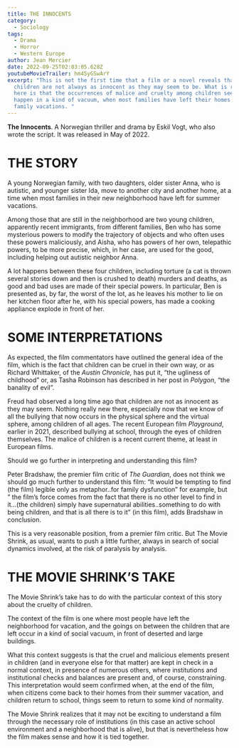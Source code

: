 ```yaml
---
title: THE INNOCENTS
category:
  - Sociology
tags:
  - Drama
  - Horror
  - Western Europe
author: Jean Mercier
date: 2022-09-25T02:03:05.628Z
youtubeMovieTrailer: hm45yGSwArY
excerpt: "This is not the first time that a film or a novel reveals that
  children are not always as innocent as they may seem to be. What is revealing
  here is that the occurrences of malice and cruelty among children seem to
  happen in a kind of vacuum, when most families have left their homes for
  family vacations. "
---
```

**The Innocents**. A Norwegian thriller and drama by Eskil Vogt, who also wrote the script. It was released in May of 2022.

# THE STORY

A young Norwegian family, with two daughters, older sister Anna, who is autistic, and younger sister Ida, move to another city and another home, at a time when most families in their new neighborhood have left for summer vacations.

Among those that are still in the neighborhood are two young children, apparently recent immigrants, from different families, Ben who has some mysterious powers to modify the trajectory of objects and who often uses these powers maliciously, and Aisha, who has powers of her own, telepathic powers, to be more precise, which, in her case, are used for the good, including helping out autistic neighbor Anna.

A lot happens between these four children, including torture (a cat is thrown several stories down and then is crushed to death) murders and deaths, as good and bad uses are made of their special powers. In particular, Ben is presented as, by far, the worst of the lot, as he leaves his mother to lie on her kitchen floor after he, with his special powers, has made a cooking appliance explode in front of her.

# SOME INTERPRETATIONS

As expected, the film commentators have outlined the general idea of the film, which is the fact that children can be cruel in their own way, or as Richard Whittaker, of the *Austin Chronicle,* has put it, “the ugliness of childhood” or, as Tasha Robinson has described in her post in *Polygon*, “the banality of evil”.

Freud had observed a long time ago that children are not as innocent as they may seem. Nothing really new there, especially now that we know of all the bullying that now occurs in the physical sphere and the virtual sphere, among children of all ages. The recent European film *Playground*, earlier in 2021, described bullying at school, through the eyes of children themselves. The malice of children is a recent current theme, at least in European films.

Should we go further in interpreting and understanding this film?

Peter Bradshaw, the premier film critic of *The* *Guardian*, does not think we should go much further to understand this film: “It would be tempting to find (the film) legible only as metaphor..for family dysfunction” for example, but ” the film’s force comes from the fact that there is no other level to find in it…(the children) simply have supernatural abilities..something to do with being children, and that is all there is to it” (in this film), adds Bradshaw in conclusion.

This is a very reasonable position, from a premier film critic. But The Movie Shrink, as usual, wants to push a little further, always in search of social dynamics involved, at the risk of paralysis by analysis.

# THE MOVIE SHRINK’S TAKE

The Movie Shrink’s take has to do with the particular context of this story about the cruelty of children.

The context of the film is one where most people have left the neighborhood for vacation, and the goings on between the children that are left occur in a kind of social vacuum, in front of deserted and large buildings.

What this context suggests is that the cruel and malicious elements present in children (and in everyone else for that matter) are kept in check in a normal context, in presence of numerous others, where institutions and institutional checks and balances are present and, of course, constraining. This interpretation would seem confirmed when, at the end of the film, when citizens come back to their homes from their summer vacation, and children return to school, things seem to return to some kind of normality.

The Movie Shrink realizes that it may not be exciting to understand a film through the necessary role of institutions (in this case an active school environment and a neighborhood that is alive), but that is nevertheless how the film makes sense and how it is tied together.